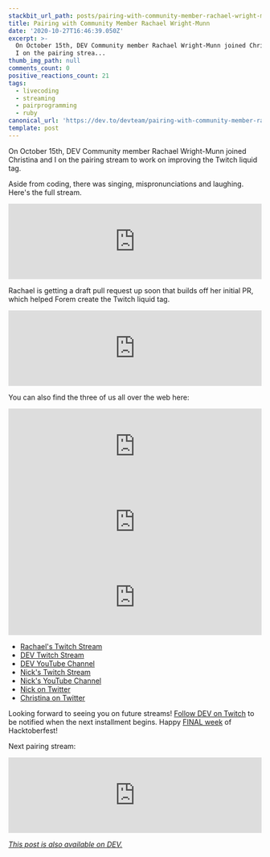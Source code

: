 ```yaml
---
stackbit_url_path: posts/pairing-with-community-member-rachael-wright-munn-5bol
title: Pairing with Community Member Rachael Wright-Munn
date: '2020-10-27T16:46:39.050Z'
excerpt: >-
  On October 15th, DEV Community member Rachael Wright-Munn joined Christina and
  I on the pairing strea...
thumb_img_path: null
comments_count: 0
positive_reactions_count: 21
tags:
  - livecoding
  - streaming
  - pairprogramming
  - ruby
canonical_url: 'https://dev.to/devteam/pairing-with-community-member-rachael-wright-munn-5bol'
template: post
---
```

On October 15th, DEV Community member Rachael Wright-Munn joined Christina and I on the pairing stream to work on improving the Twitch liquid tag.

Aside from coding, there was singing, mispronunciations and laughing. Here's the full stream.


<iframe class="liquidTag" src="https://dev.to/embed/youtube?args=CKlNLcfxiHs" style="border: 0; width: 100%;"></iframe>


Rachael is getting a draft pull request up soon that builds off her initial PR, which helped Forem create the Twitch liquid tag.


<iframe class="liquidTag" src="https://dev.to/embed/github?args=https%3A%2F%2Fgithub.com%2Fforem%2Fforem%2Fpull%2F10577" style="border: 0; width: 100%;"></iframe>


You can also find the three of us all over the web here:


<iframe class="liquidTag" src="https://dev.to/embed/user?args=chaelcodes" style="border: 0; width: 100%;"></iframe>



<iframe class="liquidTag" src="https://dev.to/embed/user?args=nickytonline" style="border: 0; width: 100%;"></iframe>



<iframe class="liquidTag" src="https://dev.to/embed/user?args=coffeecraftcode" style="border: 0; width: 100%;"></iframe>


* [Rachael's Twitch Stream](https://www.twitch.tv/ChaelCodes)
* [DEV Twitch Stream](https://www.twitch.tv/thepracticaldev)
* [DEV YouTube Channel](https://www.youtube.com/c/thepracticaldevteam)
* [Nick's Twitch Stream](https://www.twitch.tv/nickytonline)
* [Nick's YouTube Channel](https://iamdeveloper.com/youtube)
* [Nick on Twitter](https://twitter.com/nickytonline)
* [Christina on Twitter](https://twitter.com/coffeecraftcode)

Looking forward to seeing you on future streams! [Follow DEV on Twitch](twitch.tv/thepracticaldev) to be notified when the next installment begins. Happy [FINAL week](https://dev.to/devteam/final-week-of-hacktoberfest-4cch) of Hacktoberfest!

Next pairing stream:


<iframe class="liquidTag" src="https://dev.to/embed/listing?args=https%3A%2F%2Fdev.to%2Flistings%2Fevents%2Fpair-programming-with-shriyash-jalukar-36o9" style="border: 0; width: 100%;"></iframe>





*[This post is also available on DEV.](https://dev.to/devteam/pairing-with-community-member-rachael-wright-munn-5bol)*


<script>
const parent = document.getElementsByTagName('head')[0];
const script = document.createElement('script');
script.type = 'text/javascript';
script.src = 'https://cdnjs.cloudflare.com/ajax/libs/iframe-resizer/4.1.1/iframeResizer.min.js';
script.charset = 'utf-8';
script.onload = function() {
    window.iFrameResize({}, '.liquidTag');
};
parent.appendChild(script);
</script>    
